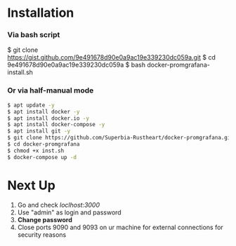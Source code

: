 # Installation

### Via bash script
$ git clone https://gist.github.com/9e491678d90e0a9ac19e339230dc059a.git
$ cd 9e491678d90e0a9ac19e339230dc059a
$ bash docker-promgrafana-install.sh

### Or via half-manual mode
```bash
$ apt update -y
$ apt install docker -y
$ apt install docker.io -y
$ apt install docker-compose -y
$ apt install git -y
$ git clone https://github.com/Superbia-Rustheart/docker-promgrafana.git
$ cd docker-promgrafana
$ chmod +x inst.sh
$ docker-compose up -d
```

# Next Up
1. Go and check *loclhost:3000*
2. Use "admin" as login and password
3. **Change password**
4. Close ports 9090 and 9093 on ur machine for external connections for security reasons
